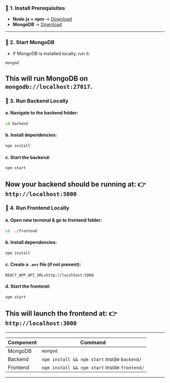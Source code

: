 ### 🔹 1. **Install Prerequisites**
* **Node.js + npm** → [Download](https://nodejs.org/)
* **MongoDB** → [Download](https://www.mongodb.com/try/download/community)
---
### 🔹 2. **Start MongoDB**
* If MongoDB is installed locally, run it:
```bash
mongod
```
This will run MongoDB on `mongodb://localhost:27017`.
---
### 🔹 3. **Run Backend Locally**

#### a. Navigate to the backend folder:

```bash
cd backend
```

#### b. Install dependencies:

```bash
npm install
```
#### c. Start the backend:

```bash
npm start
```
Now your backend should be running at:
👉 `http://localhost:5000`
---
### 🔹 4. **Run Frontend Locally**
#### a. Open new terminal & go to frontend folder:
```bash
cd ../frontend
```
#### b. Install dependencies:
```bash
npm install
```
#### c. Create a `.env` file (if not present):
```env
REACT_APP_API_URL=http://localhost:5000
```
#### d. Start the frontend:
```bash
npm start
```
This will launch the frontend at:
👉 `http://localhost:3000`
---
---
| Component | Command                                       |
| --------- | --------------------------------------------- |
| MongoDB   | `mongod`                                      |
| Backend   | `npm install && npm start` inside `backend/`  |
| Frontend  | `npm install && npm start` inside `frontend/` |

---
